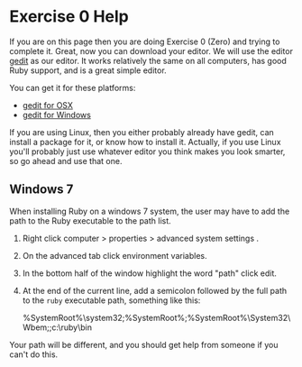 # Exercise 0 Help
If you are on this page then you are doing Exercise 0 (Zero) and trying to complete it. Great, now you can download your editor. We will use the editor [gedit](http://projects.gnome.org/gedit/) as our editor. It works relatively the same on all computers, has good Ruby support, and is a great simple editor.

You can get it for these platforms:

* [gedit for OSX](http://learnpythonthehardway.org/static/gedit-2.30.2.dmg)
* [gedit for Windows](http://learnpythonthehardway.org/static/gedit-setup-2.30.1-1.exe)

If you are using Linux, then you either probably already have gedit, can install a package for it, or know how to install it. Actually, if you use Linux you'll probably just use whatever editor you think makes you look smarter, so go ahead and use that one.

## Windows 7

When installing Ruby on a windows 7 system, the user may have to add the path to the Ruby executable to the path list.

1. Right click computer > properties > advanced system settings .
2. On the advanced tab click environment variables.
3. In the bottom half of the window highlight the word "path" click edit.
4. At the end of the current line, add a semicolon followed by the full path to the `ruby` executable path, something like this:

    %SystemRoot%\system32;%SystemRoot%;%SystemRoot%\System32\Wbem;;c:\ruby\bin

Your path will be different, and you should get help from someone if you can't do this.
